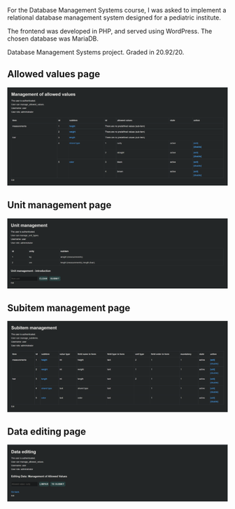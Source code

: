 For the Database Management Systems course, I was asked to implement a relational database management system designed for a pediatric institute.

The frontend was developed in PHP, and served using WordPress. The chosen database was MariaDB.

Database Management Systems project. Graded in 20.92/20.

## Allowed values page
![Project](/assets/allowed_values.png)

## Unit management page
![Project](/assets/unit_management.png)

## Subitem management page
![Project](/assets/subitem_management.png)

## Data editing page
![Project](/assets/data_editing.png)